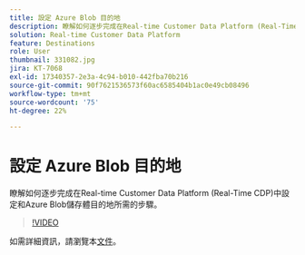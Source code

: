 ```yaml
---
title: 設定 Azure Blob 目的地
description: 瞭解如何逐步完成在Real-time Customer Data Platform (Real-Time CDP)中設定和Azure Blob儲存體目的地所需的步驟。
solution: Real-time Customer Data Platform
feature: Destinations
role: User
thumbnail: 331082.jpg
jira: KT-7068
exl-id: 17340357-2e3a-4c94-b010-442fba70b216
source-git-commit: 90f7621536573f60ac6585404b1ac0e49cb08496
workflow-type: tm+mt
source-wordcount: '75'
ht-degree: 22%

---
```


# 設定 Azure Blob 目的地

瞭解如何逐步完成在Real-time Customer Data Platform (Real-Time CDP)中設定和Azure Blob儲存體目的地所需的步驟。

>[!VIDEO](https://video.tv.adobe.com/v/331082/?quality=12&learn=on)

如需詳細資訊，請瀏覽本[文件](https://experienceleague.adobe.com/docs/experience-platform/destinations/catalog/cloud-storage/azure-blob.html)。
